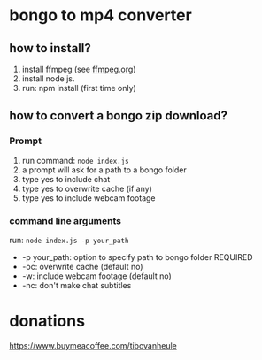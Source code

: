 # bongo to mp4 converter
## how to install?
1. install ffmpeg (see [ffmpeg.org](https://ffmpeg.org))
2. install node js.
2. run: npm install (first time only)
## how to convert a bongo zip download?
### Prompt
1. run command: `node index.js`
2. a prompt will ask for a path to a bongo folder
3. type yes to include chat
4. type yes to overwrite cache (if any)
5. type yes to include webcam footage
### command line arguments
run: `node index.js -p your_path`
- -p your_path: option to specify path to bongo folder REQUIRED
- -oc: overwrite cache (default no)
- -w: include webcam footage (default no)
- -nc: don't make chat subtitles

# donations
https://www.buymeacoffee.com/tibovanheule
